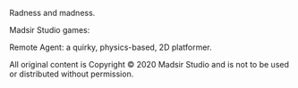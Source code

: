 Radness and madness.

Madsir Studio games:

Remote Agent: a quirky, physics-based, 2D platformer.

All original content is Copyright © 2020 Madsir Studio and is not to be used or distributed without permission.

